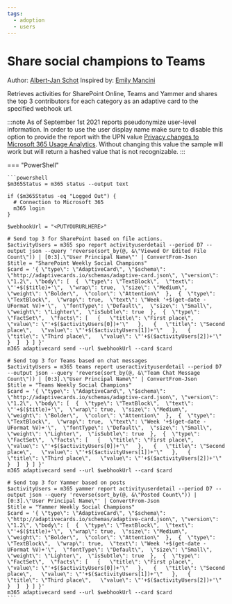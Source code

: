 ```yaml
---
tags:
  - adoption
  - users
---
```


# Share social champions to Teams

Author: [Albert-Jan Schot](https://www.cloudappie.nl/recognize-contributions-clim365) Inspired by: [Emily Mancini](https://docs.microsoft.com/en-us/microsoft-365/community/identifying-your-sharepoint-champions)

Retrieves activities for SharePoint Online, Teams and Yammer and shares the top 3 contributors for each category as an adaptive card to the specified webhook url.

:::note
As of September 1st 2021 reports pseudonymize user-level information. In order to use the user display name make sure to disable this option to provide the report with the UPN value [Privacy changes to Microsoft 365 Usage Analytics](https://techcommunity.microsoft.com/t5/microsoft-365-blog/privacy-changes-to-microsoft-365-usage-analytics/ba-p/2694137). Without changing this value the sample will work but will return a hashed value that is not recognizable.
:::

=== "PowerShell"

    ```powershell
    $m365Status = m365 status --output text

    if ($m365Status -eq "Logged Out") {
      # Connection to Microsoft 365
      m365 login
    }

    $webhookUrl = "<PUTYOURURLHERE>"

    # Send top 3 for SharePoint based on file actions.
    $activityUsers = m365 spo report activityuserdetail --period D7 --output json --query 'reverse(sort_by(@, &\"Viewed Or Edited File Count\")) | [0:3].\"User Principal Name\"' | ConvertFrom-Json
    $title = "SharePoint Weekly Social Champions"
    $card = '{ \"type\": \"AdaptiveCard\", \"$schema\": \"http://adaptivecards.io/schemas/adaptive-card.json\", \"version\": \"1.2\", \"body\": [  {  \"type\": \"TextBlock\",  \"text\": \"'+$($title)+'\",  \"wrap\": true,  \"size\": \"Medium\",  \"weight\": \"Bolder\",  \"color\": \"Attention\"  },  {  \"type\": \"TextBlock\",  \"wrap\": true,  \"text\": \"Week '+$(get-date -UFormat %V)+'\",  \"fontType\": \"Default\",  \"size\": \"Small\",  \"weight\": \"Lighter\",  \"isSubtle\": true  },  {  \"type\": \"FactSet\",  \"facts\": [   {   \"title\": \"First place\",   \"value\": \"'+$($activityUsers[0])+'\"   },   {   \"title\": \"Second place\",   \"value\": \"'+$($activityUsers[1])+'\"   },   {   \"title\": \"Third place\",   \"value\": \"'+$($activityUsers[2])+'\"   }  ]  } ] }'
    m365 adaptivecard send --url $webhookUrl --card $card

    # Send top 3 for Teams based on chat messages
    $activityUsers = m365 teams report useractivityuserdetail --period D7 --output json --query 'reverse(sort_by(@, &\"Team Chat Message Count\")) | [0:3].\"User Principal Name\"' | ConvertFrom-Json
    $title = "Teams Weekly Social Champions"
    $card = '{ \"type\": \"AdaptiveCard\", \"$schema\": \"http://adaptivecards.io/schemas/adaptive-card.json\", \"version\": \"1.2\", \"body\": [  {  \"type\": \"TextBlock\",  \"text\": \"'+$($title)+'\",  \"wrap\": true,  \"size\": \"Medium\",  \"weight\": \"Bolder\",  \"color\": \"Attention\"  },  {  \"type\": \"TextBlock\",  \"wrap\": true,  \"text\": \"Week '+$(get-date -UFormat %V)+'\",  \"fontType\": \"Default\",  \"size\": \"Small\",  \"weight\": \"Lighter\",  \"isSubtle\": true  },  {  \"type\": \"FactSet\",  \"facts\": [   {   \"title\": \"First place\",   \"value\": \"'+$($activityUsers[0])+'\"   },   {   \"title\": \"Second place\",   \"value\": \"'+$($activityUsers[1])+'\"   },   {   \"title\": \"Third place\",   \"value\": \"'+$($activityUsers[2])+'\"   }  ]  } ] }'
    m365 adaptivecard send --url $webhookUrl --card $card

    # Send top 3 for Yammer based on posts
    $activityUsers = m365 yammer report activityuserdetail --period D7 --output json --query 'reverse(sort_by(@, &\"Posted Count\")) | [0:3].\"User Principal Name\"' | ConvertFrom-Json
    $title = "Yammer Weekly Social Champions"
    $card = '{ \"type\": \"AdaptiveCard\", \"$schema\": \"http://adaptivecards.io/schemas/adaptive-card.json\", \"version\": \"1.2\", \"body\": [  {  \"type\": \"TextBlock\",  \"text\": \"'+$($title)+'\",  \"wrap\": true,  \"size\": \"Medium\",  \"weight\": \"Bolder\",  \"color\": \"Attention\"  },  {  \"type\": \"TextBlock\",  \"wrap\": true,  \"text\": \"Week '+$(get-date -UFormat %V)+'\",  \"fontType\": \"Default\",  \"size\": \"Small\",  \"weight\": \"Lighter\",  \"isSubtle\": true  },  {  \"type\": \"FactSet\",  \"facts\": [   {   \"title\": \"First place\",   \"value\": \"'+$($activityUsers[0])+'\"   },   {   \"title\": \"Second place\",   \"value\": \"'+$($activityUsers[1])+'\"   },   {   \"title\": \"Third place\",   \"value\": \"'+$($activityUsers[2])+'\"   }  ]  } ] }'
    m365 adaptivecard send --url $webhookUrl --card $card
    ```
